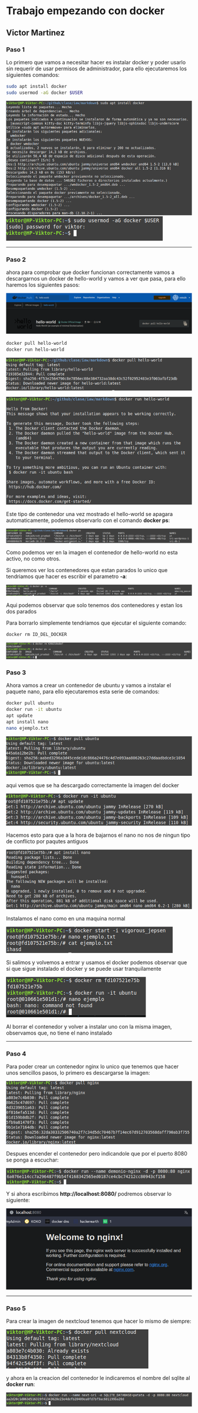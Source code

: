 # Trabajo empezando con docker
## Victor Martinez

### Paso 1

Lo primero que vamos a necesitar hacer es instalar docker y poder usarlo sin requerir de usar permisos de administrador, para ello ejecutaremos los siguientes comandos:

```bash
sudo apt install docker 
sudo usermod -aG docker $USER
```
![alt text](img/1.png)
![alt text](img/permiso.png)

---
### Paso 2

ahora para comprobar que docker funcionan correctamente vamos a descargarnos un docker de hello-world y vamos a ver que pasa, para ello haremos los siguientes pasos:

![alt text](img/2.png)
```bash
docker pull hello-world
docker run hello-world
```
![alt text](img/3.png)

![alt text](img/4.png)

Este tipo de contenedor una vez mostrado el hello-world se apagara automaticamente, podemos observarlo con el comando **docker ps**:

![alt text](img/5.png)

Como podemos ver en la imagen el contenedor de hello-world no esta activo, no como otros.

Si queremos ver los contenedores que estan parados lo unico que tendriamos que hacer es escribir el parametro **-a**:

![alt text](img/parados.png)

Aqui podemos observar que solo tenemos dos contenedores y estan los dos parados

Para borrarlo simplemente tendriamos que ejecutar el siguiente comando:

```bash
docker rm ID_DEL_DOCKER
```
![alt text](img/borrar.png)

### Paso 3

Ahora vamos a crear un contenedor de ubuntu y vamos a instalar el paquete nano, para ello ejecutaremos esta serie de comandos:

```bash
docker pull ubuntu
docker run -it ubuntu
apt update
apt install nano
nano ejemplo.txt
```

![alt text](img/ubuntu.png)

aqui vemos que se ha descargado correctamente la imagen del docker

![alt text](img/correr_update.png)

Hacemos esto para que a la hora de bajarnos el nano no nos de ningun tipo de conflicto por paqutes antiguos

![alt text](img/nano.png)

Instalamos el nano como en una maquina normal

![alt text](img/si_nano.png)

Si salimos y volvemos a entrar y usamos el docker podemos observar que si que sigue instalado el docker y se puede usar tranquilamente

![alt text](img/no_nano.png)

Al borrar el contenedor y volver a instalar uno con la misma imagen, observamos que, no tiene el nano instalado

---

### Paso 4

Para poder crear un contenedor nginx lo unico que tenemos que hacer unos sencillos pasos, lo primero es descargarse la imagen:

![alt text](img/imagen.png)

Despues encender el contenedor pero indicandole que por el puerto 8080 se ponga a escuchar:

![alt text](img/nginx.png)

Y si ahora escribimos **http://localhost:8080/** podremos observar lo siguiente:

![alt text](img/web_nginx.png)

---

### Paso 5

Para crear la imagen de nextcloud tenemos que hacer lo mismo de siempre:

![alt text](img/nextcloud.png)

y ahora en la creacion del contenedor le indicaremos el nombre del sqlite al **docker run**:

![alt text](img/final.png)